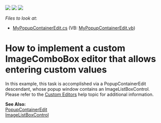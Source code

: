 <!-- default badges list -->
![](https://img.shields.io/endpoint?url=https://codecentral.devexpress.com/api/v1/VersionRange/128621068/10.1.6%2B)
[![](https://img.shields.io/badge/Open_in_DevExpress_Support_Center-FF7200?style=flat-square&logo=DevExpress&logoColor=white)](https://supportcenter.devexpress.com/ticket/details/E2435)
[![](https://img.shields.io/badge/📖_How_to_use_DevExpress_Examples-e9f6fc?style=flat-square)](https://docs.devexpress.com/GeneralInformation/403183)
<!-- default badges end -->
<!-- default file list -->
*Files to look at*:

* [MyPopupContainerEdit.cs](./CS/DXSample/MyPopupContainerEdit.cs) (VB: [MyPopupContainerEdit.vb](./VB/DXSample/MyPopupContainerEdit.vb))
<!-- default file list end -->
# How to implement a custom ImageComboBox editor that allows entering custom values


<p>In this example, this task is accomplished via a PopupContainerEdit descendant, whose popup window contains an ImageListBoxControl. Please refer to the <a href="http://documentation.devexpress.com/#WindowsForms/CustomDocument4716">Custom Editors</a> help topic for additional information.</p><p><strong>See Also:</strong><br />
<a href="http://documentation.devexpress.com/#WindowsForms/clsDevExpressXtraEditorsPopupContainerEdittopic">PopupContainerEdit</a><br />
<a href="http://documentation.devexpress.com/#WindowsForms/clsDevExpressXtraEditorsImageListBoxControltopic">ImageListBoxControl</a></p>

<br/>


